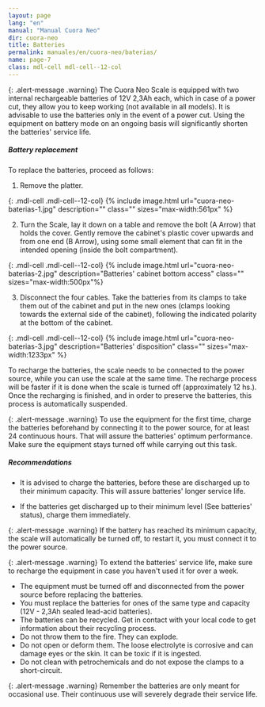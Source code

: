 ```yaml
---
layout: page
lang: "en"
manual: "Manual Cuora Neo"
dir: cuora-neo
title: Batteries
permalink: manuales/en/cuora-neo/baterias/
name: page-7
class: mdl-cell mdl-cell--12-col
---
```


{: .alert-message .warning}
The Cuora Neo Scale is equipped with two internal rechargeable batteries of 12V 2,3Ah each, which in case of a power cut, they allow you to keep working (not available in all models).
It is advisable to use the batteries only in the event of a power cut.
Using the equipment on battery mode on an ongoing basis will significantly shorten the batteries' service life.

##### Battery replacement
To replace the batteries, proceed as follows:

1. Remove the platter.

{: .mdl-cell .mdl-cell--12-col}
{% include image.html url="cuora-neo-baterias-1.jpg" description="" class=""  sizes="max-width:561px" %}

2. Turn the Scale, lay it down on a table and remove the bolt (A Arrow) that holds the cover. Gently remove the cabinet's plastic cover upwards and from one end (B Arrow), using some small element that can fit in the intended opening (inside the bolt compartment).

{: .mdl-cell .mdl-cell--12-col}
{% include image.html url="cuora-neo-baterias-2.jpg" description="Batteries' cabinet bottom access" class=""  sizes="max-width:500px"%}

3. Disconnect the four cables. Take the batteries from its clamps to take them out of the cabinet and put in the new ones (clamps looking towards the external side of the cabinet), following the indicated polarity at the bottom of the cabinet.

{: .mdl-cell .mdl-cell--12-col}
{% include image.html url="cuora-neo-baterias-3.jpg" description="Batteries' disposition" class="" sizes="max-width:1233px" %}

To recharge the batteries, the scale needs to be connected to the power source, while you can use the scale at the same time. The recharge process will be faster if it is done when the scale is turned off (approximately 12 hs.). Once the recharging is finished, and in order to preserve the batteries, this process is automatically suspended.

{: .alert-message .warning}
To use the equipment for the first time, charge the batteries beforehand by connecting it to the power source, for at least 24 continuous hours. That will assure the batteries' optimum performance.
Make sure the equipment stays turned off while carrying out this task.

##### Recommendations

- It is advised to charge the batteries, before these are discharged up to their minimum capacity. This will assure batteries' longer service life.

- If the batteries get discharged up to their minimum level (See batteries' status), charge them immediately.

{: .alert-message .warning}
If the battery has reached its minimum capacity, the scale will automatically be turned off, to restart it, you must connect it to the power source.

{: .alert-message .warning}
To extend the batteries' service life, make sure to recharge the equipment in case you haven't used it for over a week.  

- The equipment must be turned off and disconnected from the power source before replacing the batteries.
- You must replace the batteries for ones of the same type and capacity (12V - 2,3Ah sealed lead-acid batteries).
- The batteries can be recycled. Get in contact with your local code to get information about their recycling process.
- Do not throw them to the fire. They can explode.
- Do not open or deform them. The loose electrolyte is corrosive and can damage eyes or the skin. It can be toxic if it is ingested.
- Do not clean with petrochemicals and do not expose the clamps to a short-circuit.

{: .alert-message .warning}
Remember the batteries are only meant for occasional use. Their continuous use will severely degrade their service life.
